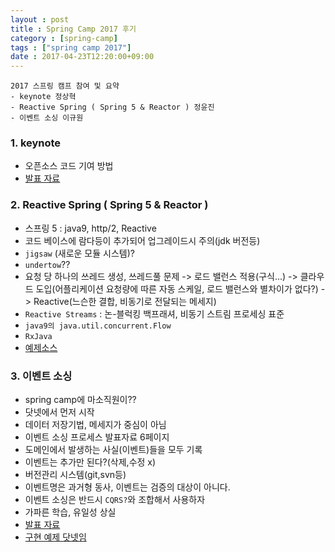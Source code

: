 ```yaml
---
layout : post
title : Spring Camp 2017 후기
category : [spring-camp]
tags : ["spring camp 2017"]
date : 2017-04-23T12:20:00+09:00
---
```


```
2017 스프링 캠프 참여 및 요약
- keynote 정상혁
- Reactive Spring ( Spring 5 & Reactor ) 정윤진
- 이벤트 소싱 이규원
```

### 1. keynote

- 오픈소스 코드 기여 방법
- [발표 자료](http://benelog.github.io/docs/spring-camp-2017/)

### 2. Reactive Spring ( Spring 5 & Reactor )

- 스프링 5 : java9, http/2, Reactive
- 코드 베이스에 람다등이 추가되어 업그레이드시 주의(jdk 버전등)
- ```jigsaw``` (새로운 모듈 시스템)?
- ```undertow```??
- 요청 당 하나의 쓰레드 생성, 쓰레드풀 문제 -> 로드 밸런스 적용(구식...) -> 클라우드 도입(어플리케이션 요청량에 따른 자동 스케일, 로드 밸런스와 별차이가 없다?) -> Reactive(느슨한 결합, 비동기로 전달되는 메세지)
- ```Reactive Streams``` : 논-블럭킹 백프래셔, 비동기 스트림 프로세싱 표준
- ```java9의 java.util.concurrent.Flow```
- ```RxJava```
- [예제소스](https://github.com/joshlong/flux-flix-service)

### 3. 이벤트 소싱

- spring camp에 마소직원이??
- 닷넷에서 먼저 시작
- 데이터 저장기법, 메세지가 중심이 아님
- 이벤트 소싱 프로세스 발표자료 6페이지
- 도메인에서 발생하는 사실(이벤트)들을 모두 기록
- 이벤트는 추가만 된다?(삭제,수정 x)
- 버전관리 시스템(git,svn등)
- 이벤트명은 과거형 동사, 이벤트는 검증의 대상이 아니다.
- 이벤트 소싱은 반드시 ```CQRS?```와 조합해서 사용하자
- 가파른 학습, 유일성 상실
- [발표 자료](https://docs.com/gyuwon/5525/event-sourcing-spring-camp-2017)
- [구현 예제 닷넷임](https://github.com/Reacture/Khala.EventSourcing)
